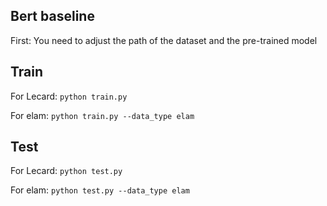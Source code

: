 ## Bert baseline
First: You need to adjust the path of the dataset and the pre-trained model

## Train
For Lecard:
<code>python train.py </code>


For elam:
<code>python train.py --data_type elam </code>

## Test
For Lecard:
<code>python test.py </code>

For elam:
<code>python test.py --data_type elam </code>



